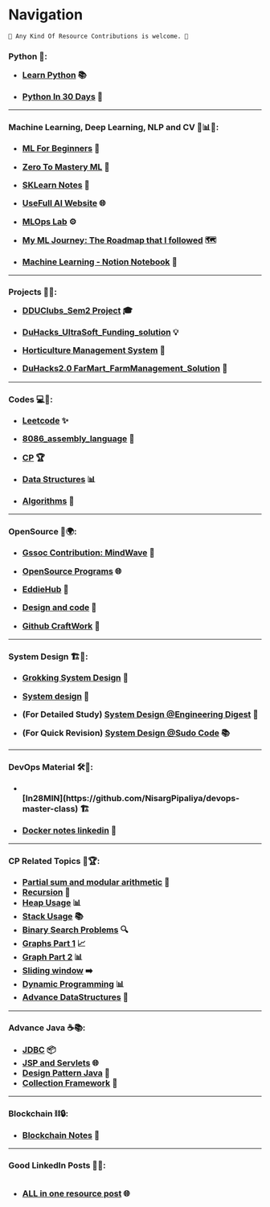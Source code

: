 # Navigation
```
🚀 Any Kind Of Resource Contributions is welcome. 🎉
```

<h3>Python 🐍: <ul><li>

[Learn Python](https://github.com/NisargPipaliya/learn-python) 📚</li><li>

[Python In 30 Days](https://github.com/NisargPipaliya/30-Days-Of-Python) 📅</li></ul></h3>

---

<h3>Machine Learning, Deep Learning, NLP and CV 🤖📊📖:<br><ul><li>
  
[ML For Beginners](https://github.com/NisargPipaliya/ML-For-Beginners) 🧠</li><li>

[Zero To Mastery ML](https://github.com/NisargPipaliya/zero-to-mastery-ml) 🚀</li><li>

[SKLearn Notes](https://github.com/NisargPipaliya/sklearn_notes) 📝</li><li>

[UseFull AI Website](https://github.com/NisargPipaliya/Useful-AI-WEBSITE-LIST) 🌐</li><li>

[MLOps Lab](https://github.com/NisargPipaliya/MLOps-Lab) ⚙️</li><li>

[My ML Journey: The Roadmap that I followed](https://github.com/NisargPipaliya/Material/blob/main/Myml_journey.md) 🗺️</li><li>

[Machine Learning - Notion Notebook](https://machine-learning-notes.notion.site/Machine-Learning-723dc503de0e40ba949420b7907bff3a?pvs=4) 📒</li></ul></h3>

---

<div><h3> Projects 📁🚀:<br><ul><li>

[DDUClubs_Sem2 Project](https://github.com/NisargPipaliya/DDUclubs) 🎓</li><li>

[DuHacks_UltraSoft_Funding_solution](https://github.com/NisargPipaliya/Duhacks) 💡</li><li>
  
[Horticulture Management System](https://github.com/NisargPipaliya/DBMS_2023) 🌱</li><li>
  
[DuHacks2.0 FarMart_FarmManagement_Solution](https://github.com/NisargPipaliya/DUHACKS2.0) 🌾</li></ul></h3></div>

---

<h3>Codes 💻📝:<br><ul><li>
  
[Leetcode](https://github.com/NisargPipaliya/leetcode) ✨</li><li>

[8086_assembly_language](https://github.com/NisargPipaliya/8086_asm) 🔧</li><li>
  
[CP](https://github.com/om-ashish-soni/Competitive-Programming) 🏆</li><li>

[Data Structures](https://www.youtube.com/@codencode) 📊</li><li>
  
[Algorithms](https://www.youtube.com/@TheAdityaVerma) 🧮</li></ul></h3>

---

<h3>OpenSource 👥🌍:<br><ul><li>
  
[Gssoc Contribution: MindWave](https://github.com/NisargPipaliya/GSSOC_MindWave) 🚀</li><li>
  
[OpenSource Programs](https://github.com/NisargPipaliya/Material/blob/main/opensource.md) 🌐</li><li>

[EddieHub](https://github.com/EddieHubCommunity) 🌟</li><li>

[Design and code](https://github.com/Design-and-Code) 🎨</li><li>

[Github CraftWork](https://github.com/github-craftwork) 🔨</li></ul></h3>

---

<h3>System Design 🏗️🔧:<br><ul><li>
  
[Grokking System Design](https://github.com/NisargPipaliya/Grokking-System-Design) 📐</li><li>
  
[System design](https://youtu.be/0LTXCcVRQi0) 🎥</li><li>

(For Detailed Study) [System Design @Engineering Digest](https://youtube.com/playlist?list=PLA3GkZPtsafZdyC5iucNM_uhqGJ5yFNUM) 📘</li><li>

(For Quick Revision) [System Design @Sudo Code](https://youtube.com/playlist?list=PLTCrU9sGyburBw9wNOHebv9SjlE4Elv5a) 📚</li></ul></h3>

---

<h3>DevOps Material 🛠️🚀:<ul><li><br>
[In28MIN](https://github.com/NisargPipaliya/devops-master-class) 🏗️</li><li>

[Docker notes linkedin](https://drive.google.com/drive/folders/1sflPL9u70e3GNW3Ndir7IrtgJvDHX1K_) 🐳</li></ul></h3>

---

<h3>CP Related Topics 🧠🏆:<br>
  
- [Partial sum and modular arithmetic](https://www.youtube.com/@csalgo5671/playlists) 🔢
- [Recursion](https://www.youtube.com/watch?v=kHi1DUhp9kM&list=PL_z_8CaSLPWeT1ffjiImo0sYTcnLzo-wY&pp=iAQB) 🔁
- [Heap Usage](https://www.youtube.com/watch?v=hW8PrQrvMNc&list=PL_z_8CaSLPWdtY9W22VjnPxG30CXNZpI9&pp=iAQB) 📊
- [Stack Usage](https://www.youtube.com/watch?v=P1bAPZg5uaE&list=PL_z_8CaSLPWdeOezg68SKkeLN4-T_jNHd&pp=iAQB) 📚
- [Binary Search Problems](https://www.youtube.com/watch?v=j7NodO9HIbk&list=PL_z_8CaSLPWeYfhtuKHj-9MpYb6XQJ_f2&pp=iAQB) 🔍
- [Graphs Part 1](https://www.youtube.com/watch?v=s7zE4Nmc2Fg&list=PL5DyztRVgtRVLwNWS7Rpp4qzVVHJalt22) 📈
- [Graph Part 2](https://www.youtube.com/watch?v=eaD68J3NNdE&list=PL5DyztRVgtRW0Kdd8i1xML7t-ge56XRQR) 📊
- [Sliding window](https://www.youtube.com/watch?v=EHCGAZBbB88&list=PL_z_8CaSLPWeM8BDJmIYDaoQ5zuwyxnfj&pp=iAQB) ➡️
- [Dynamic Programming](https://www.youtube.com/watch?v=nqowUJzG-iM&list=PL_z_8CaSLPWekqhdCPmFohncHwz8TY2Go&pp=iAQB) 📊
- [Advance DataStructures](https://www.youtube.com/watch?v=8h80p_rYv1Y&list=PLv9sD0fPjvSHqIOLTIvHJWjkdH0IdzmXT) 🌟</h3>

---

<h3>Advance Java ☕📚: <br>
  
- [JDBC](https://www.youtube.com/watch?v=6EF8XPJp-No&list=PL0zysOflRCenjuvOwumYLG9TCsEQZrV2M) 📦
- [JSP and Servlets](https://youtube.com/playlist?list=PLGTrAf5-F1YIX68uT78FFtA3R3zajVFJz&si=Yznx-IfnUFSBwZYY) 🌐
- [Design Pattern Java](https://youtube.com/playlist?list=PLzS3AYzXBoj8t5hPykr5VU7jG-kEim-LX) 📐
- [Collection Framework](https://www.youtube.com/watch?v=Od-4hMfBkMI&list=PLlhM4lkb2sEiOcuH1g-CUuU288qmMNpyj) 🧰</h3>

---

<h3>Blockchain ⛓️🔒:<ul><li>
  
  [Blockchain Notes](https://github.com/NisargPipaliya/Blockchain-Notes) 📝</li></ul></h3>

---
<h3>Good LinkedIn Posts 📰📑: 
<br><br>   
  
- [ALL in one resource post](https://www.linkedin.com/posts/parassaini_jobs-india-marketing-activity-7055431507628163072-a1fr?utm_source=share&utm_medium=member_desktop) 🌐</h3>
